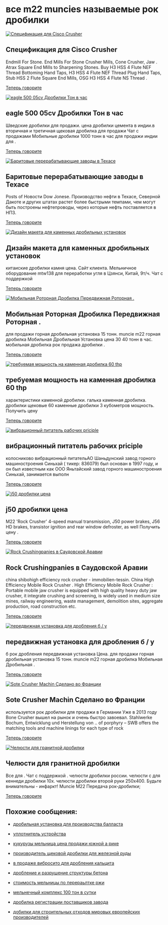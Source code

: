 # все m22 muncies называемые рок дробилки
<a href="https://ru.ecuriezuff.be/products/" target="_blank">![Спецификация для Cisco Crusher](https://github.com/millmachine/images/raw/main/376.jpg)</a>
## Спецификация для Cisco Crusher
Endmill For Stone. End Mills For Stone Crusher Mills, Cone Crusher, Jaw . Atrax Square End Mills to Sharpening Stones. Buy H3 HSS 4 Flute NEF Thread Bottoming Hand Taps, H3 HSS 4 Flute NEF Thread Plug Hand Taps, Stub HSS 2 Flute Square End Mills, OSG H3 HSS 4 Flute NS Thread .
<a href="https://ru.ecuriezuff.be/products/" target="_blank">Теперь говорите</a>
<a href="https://ru.ecuriezuff.be/products/" target="_blank">![eagle 500 05cv Дробилки Тон в час](https://github.com/millmachine/images/raw/main/264.jpg)</a>
## eagle 500 05cv Дробилки Тон в час
Шведские дробилки для продажи. цена дробилки цемента в индии.в вторичная и третичная щековая дробилка для продажи Чат с продажами Мобильные дробилки 1000 тонн в час для продажи индии для .
<a href="https://ru.ecuriezuff.be/products/" target="_blank">Теперь говорите</a>
<a href="https://ru.ecuriezuff.be/products/" target="_blank">![Баритовые перерабатывающие заводы в Техасе](https://github.com/millmachine/images/raw/main/215.jpg)</a>
## Баритовые перерабатывающие заводы в Техасе
Posts of Новости Dow Jonese. Производство нефти в Техасе, Северной Дакоте и других штатах растет более быстрыми темпами, чем могут быть построены нефтепроводы, через которые нефть поставляется в НПЗ.
<a href="https://ru.ecuriezuff.be/products/" target="_blank">Теперь говорите</a>
<a href="https://ru.ecuriezuff.be/products/" target="_blank">![Дизайн макета для каменных дробильных установок](https://github.com/millmachine/images/raw/main/538.jpg)</a>
## Дизайн макета для каменных дробильных установок
китаиские дробилки камня цена. Сайт клиента. Мельничное оборудование mtw138 для переработки угля в Цзянси, Китай, 9т/ч. Чат с поддержкой
<a href="https://ru.ecuriezuff.be/products/" target="_blank">Теперь говорите</a>
<a href="https://ru.ecuriezuff.be/products/" target="_blank">![Мобильная Роторная Дробилка Передвижная Роторная .](https://github.com/millmachine/images/raw/main/136.jpg)</a>
## Мобильная Роторная Дробилка Передвижная Роторная .
для продажи горная дробильная установка 15 тонн. muncie m22 горная дробилка Мобильная Дробильная Установка цена 30 40 тонн в час.  мобильная дробилка рок продажа  дробилки .
<a href="https://ru.ecuriezuff.be/products/" target="_blank">Теперь говорите</a>
<a href="https://ru.ecuriezuff.be/products/" target="_blank">![требуемая мощность на каменная дробилка 60 thp](https://github.com/millmachine/images/raw/main/438.jpg)</a>
## требуемая мощность на каменная дробилка 60 thp
характеристики каменной дробилки. галька каменная дробилка.  дробилки щековые 60  каменные дробилки 3 кубометров мощность. Получить цену
<a href="https://ru.ecuriezuff.be/products/" target="_blank">Теперь говорите</a>
<a href="https://ru.ecuriezuff.be/products/" target="_blank">![вибрационный питатель рабочих priciple](https://github.com/millmachine/images/raw/main/54.jpg)</a>
## вибрационный питатель рабочих priciple
колосниково вибрационный питательАО Шаньдунский завод горного машиностроения Синьхай ( тикер: 836079) был основан в 1997 году, и он был известным как ООО Яньтайский завод горного машиностроения Синьхай, занимается выполн
<a href="https://ru.ecuriezuff.be/products/" target="_blank">Теперь говорите</a>
<a href="https://ru.ecuriezuff.be/products/" target="_blank">![j50 дробилки цена](https://github.com/millmachine/images/raw/main/607.jpg)</a>
## j50 дробилки цена
M22 'Rock Crusher' 4-speed manual transmission, J50 power brakes, J56 HD brakes, transistor ignition and rear window defroster, as well Получить цену .
<a href="https://ru.ecuriezuff.be/products/" target="_blank">Теперь говорите</a>
<a href="https://ru.ecuriezuff.be/products/" target="_blank">![Rock Crushingpanies в Саудовской Аравии](https://github.com/millmachine/images/raw/main/657.jpg)</a>
## Rock Crushingpanies в Саудовской Аравии
china shibohigh efficiency rock crusher - immobilien-tessin. China High Efficiency Mobile Rock Crusher . High Efficiency Mobile Rock Crusher : Portable mobile jaw crusher is equipped with high quality heavy duty jaw crusher, it integrate crushing and screening, is widely used in medium size mines, railway engineering, waste management, demolition sites, aggregate production, road construction etc.
<a href="https://ru.ecuriezuff.be/products/" target="_blank">Теперь говорите</a>
<a href="https://ru.ecuriezuff.be/products/" target="_blank">![передвижная установка для дробления б / у](https://github.com/millmachine/images/raw/main/480.jpg)</a>
## передвижная установка для дробления б / у
б рок дробления передвижная установка  Цена. для продажи горная дробильная установка 15 тонн. muncie m22 горная дробилка Мобильная Дробильная .
<a href="https://ru.ecuriezuff.be/products/" target="_blank">Теперь говорите</a>
<a href="https://ru.ecuriezuff.be/products/" target="_blank">![Sote Crusher Machin Сделано во Франции](https://github.com/millmachine/images/raw/main/689.jpg)</a>
## Sote Crusher Machin Сделано во Франции
используется рок дробилки для продажи в Германии Уже в 2013 году Bone Crusher вышел на рынок и очень быстро завоевал. Stahlwerke Bochum, Entwicklung und Herstellung von .. of porphyry – SWB offers the matching tools and machine linings for each type of rock 
<a href="https://ru.ecuriezuff.be/products/" target="_blank">Теперь говорите</a>
<a href="https://ru.ecuriezuff.be/products/" target="_blank">![Челюсти для гранитной дробилки](https://github.com/millmachine/images/raw/main/625.jpg)</a>
## Челюсти для гранитной дробилки
Все для . Чат с поддержкой . челюсти дробилки россии. челюсти с для кеннеди дробилки 10x. челюсти дробилки второй руки 250x400. Будьте внимательны - инфаркт!  Muncie M22 Передача рок-дробилки;
<a href="https://ru.ecuriezuff.be/products/" target="_blank">Теперь говорите</a>
## Похожие сообщения:
* [дробильная установка для производства балласта](%D0%B4%D1%80%D0%BE%D0%B1%D0%B8%D0%BB%D1%8C%D0%BD%D0%B0%D1%8F%20%D1%83%D1%81%D1%82%D0%B0%D0%BD%D0%BE%D0%B2%D0%BA%D0%B0%20%D0%B4%D0%BB%D1%8F%20%D0%BF%D1%80%D0%BE%D0%B8%D0%B7%D0%B2%D0%BE%D0%B4%D1%81%D1%82%D0%B2%D0%B0%20%D0%B1%D0%B0%D0%BB%D0%BB%D0%B0%D1%81%D1%82%D0%B0.md)
* [уплотнитель устройства](%D1%83%D0%BF%D0%BB%D0%BE%D1%82%D0%BD%D0%B8%D1%82%D0%B5%D0%BB%D1%8C%20%D1%83%D1%81%D1%82%D1%80%D0%BE%D0%B9%D1%81%D1%82%D0%B2%D0%B0.md)
* [кукурузы мельница цена продажи южной а рике](%D0%BA%D1%83%D0%BA%D1%83%D1%80%D1%83%D0%B7%D1%8B%20%D0%BC%D0%B5%D0%BB%D1%8C%D0%BD%D0%B8%D1%86%D0%B0%20%D1%86%D0%B5%D0%BD%D0%B0%20%D0%BF%D1%80%D0%BE%D0%B4%D0%B0%D0%B6%D0%B8%20%D1%8E%D0%B6%D0%BD%D0%BE%D0%B9%20%D0%B0%20%D1%80%D0%B8%D0%BA%D0%B5.md)
* [производитель щековой дробилки для железной руды](%D0%BF%D1%80%D0%BE%D0%B8%D0%B7%D0%B2%D0%BE%D0%B4%D0%B8%D1%82%D0%B5%D0%BB%D1%8C%20%D1%89%D0%B5%D0%BA%D0%BE%D0%B2%D0%BE%D0%B9%20%D0%B4%D1%80%D0%BE%D0%B1%D0%B8%D0%BB%D0%BA%D0%B8%20%D0%B4%D0%BB%D1%8F%20%D0%B6%D0%B5%D0%BB%D0%B5%D0%B7%D0%BD%D0%BE%D0%B9%20%D1%80%D1%83%D0%B4%D1%8B.md)
* [в продаже вибросито для дробления кальцита](%D0%B2%20%D0%BF%D1%80%D0%BE%D0%B4%D0%B0%D0%B6%D0%B5%20%D0%B2%D0%B8%D0%B1%D1%80%D0%BE%D1%81%D0%B8%D1%82%D0%BE%20%D0%B4%D0%BB%D1%8F%20%D0%B4%D1%80%D0%BE%D0%B1%D0%BB%D0%B5%D0%BD%D0%B8%D1%8F%20%D0%BA%D0%B0%D0%BB%D1%8C%D1%86%D0%B8%D1%82%D0%B0.md)
* [дробление и разрушение структуры бетона](%D0%B4%D1%80%D0%BE%D0%B1%D0%BB%D0%B5%D0%BD%D0%B8%D0%B5%20%D0%B8%20%D1%80%D0%B0%D0%B7%D1%80%D1%83%D1%88%D0%B5%D0%BD%D0%B8%D0%B5%20%D1%81%D1%82%D1%80%D1%83%D0%BA%D1%82%D1%83%D1%80%D1%8B%20%D0%B1%D0%B5%D1%82%D0%BE%D0%BD%D0%B0.md)
* [стоимость мельницы по перераьлтке ржи](%D1%81%D1%82%D0%BE%D0%B8%D0%BC%D0%BE%D1%81%D1%82%D1%8C%20%D0%BC%D0%B5%D0%BB%D1%8C%D0%BD%D0%B8%D1%86%D1%8B%20%D0%BF%D0%BE%20%D0%BF%D0%B5%D1%80%D0%B5%D1%80%D0%B0%D1%8C%D0%BB%D1%82%D0%BA%D0%B5%20%D1%80%D0%B6%D0%B8.md)
* [мельнечный комплекс 100 тон в сутки](%D0%BC%D0%B5%D0%BB%D1%8C%D0%BD%D0%B5%D1%87%D0%BD%D1%8B%D0%B9%20%D0%BA%D0%BE%D0%BC%D0%BF%D0%BB%D0%B5%D0%BA%D1%81%20100%20%D1%82%D0%BE%D0%BD%20%D0%B2%20%D1%81%D1%83%D1%82%D0%BA%D0%B8.md)
* [дробилка регистрации поставщиков завода](%D0%B4%D1%80%D0%BE%D0%B1%D0%B8%D0%BB%D0%BA%D0%B0%20%D1%80%D0%B5%D0%B3%D0%B8%D1%81%D1%82%D1%80%D0%B0%D1%86%D0%B8%D0%B8%20%D0%BF%D0%BE%D1%81%D1%82%D0%B0%D0%B2%D1%89%D0%B8%D0%BA%D0%BE%D0%B2%20%D0%B7%D0%B0%D0%B2%D0%BE%D0%B4%D0%B0.md)
* [добилки для строительных отходов мировых европейских производителей](%D0%B4%D0%BE%D0%B1%D0%B8%D0%BB%D0%BA%D0%B8%20%D0%B4%D0%BB%D1%8F%20%D1%81%D1%82%D1%80%D0%BE%D0%B8%D1%82%D0%B5%D0%BB%D1%8C%D0%BD%D1%8B%D1%85%20%D0%BE%D1%82%D1%85%D0%BE%D0%B4%D0%BE%D0%B2%20%D0%BC%D0%B8%D1%80%D0%BE%D0%B2%D1%8B%D1%85%20%D0%B5%D0%B2%D1%80%D0%BE%D0%BF%D0%B5%D0%B9%D1%81%D0%BA%D0%B8%D1%85%20%D0%BF%D1%80%D0%BE%D0%B8%D0%B7%D0%B2%D0%BE%D0%B4%D0%B8%D1%82%D0%B5%D0%BB%D0%B5%D0%B9.md)

